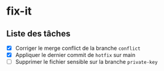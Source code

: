 # fix-it

## Liste des tâches
- [x] Corriger le merge conflict de la branche `conflict`
- [x] Appliquer le dernier commit de `hotfix` sur main
- [ ] Supprimer le fichier sensible sur la branche `private-key`
